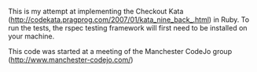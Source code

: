 This is my attempt at implementing the Checkout Kata (http://codekata.pragprog.com/2007/01/kata_nine_back_.html) in Ruby.
To run the tests,  the rspec  testing framework will first need to be installed on your machine.

This code was started at a meeting of the Manchester CodeJo group (http://www.manchester-codejo.com/)
